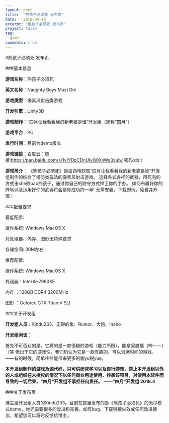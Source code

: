```yaml
---
layout: post
title:  "熊孩子必须死 发布页"
date:   2018-04-18
excerpt: "熊孩子必须死 发布页"
project: false
tag:
- game
comments: true
---
```

#熊孩子必须死 发布页

###基本信息

**游戏名称**：熊孩子必须死

**英文名称**：Naughty Boys Must Die

**游戏类型**：像素风射击类游戏

**开发引擎**：Unity3D

**游戏制作**：“四月让我看看我的新老婆是谁”开发组（简称“四月”）

**游戏平台**：PC

**发行时间**：目前为demo版本

**游戏链接**：百度云：链接:https://pan.baidu.com/s/1vIYDpCDnUIyQ0XsWa3zulw  密码:dqit

**游戏简介**：
《熊孩子必须死》是由西电软院“四月让我看看我的新老婆是谁”开发组制作的结合了塔防类玩法的像素风射击游戏。
选择各式各样的武器，用死宅的方式击she败bao熊孩子，通过你自己的防守方式捍卫你的手办。
如何布置好你的阵地以及运用好你的武器将会是你成功的一半!
无需安装，下载即玩，免费并开源！

###配置要求

最低配置:

操作系统: Windows MacOS X

对处理器、内存、图形无特殊要求

存储空间: 30M左右

推荐配置:

操作系统: Windows MacOS X

处理器：Intel i9-7980XE

内存 ：128GB DDR4 3200MHz

图形 ：Geforce GTX Titan V SLI

###关于开发组

**开发组人员**：Xindu233、无聊的鱼、Rumor、大炮、Inaho

**开发组闲谈**：

首先不可否认的是，它真的是一款很糙的游戏（能力所限），能拿奖直播（哔——）（笑
但出于它的游戏性，我们仍认为它是一款有趣的、可以消磨时间的游戏。
——有的时候，简单往往能带来更多的偷yu税yue。

**本开发组制作的游戏及源代码，只可供研究学习以及自行游戏，禁止本开发组以外的人或组织在未授权的情况下以任何商业用途使用、抄袭该项目，对使用本软件而导致的一切后果，“四月“开发组不承担任何责任。**
                                         **——“四月”开发组 2018.4**

###关于发布页

博主是开发组人员的Xindu233。目前在这里发布的是《熊孩子必须死》的无尽模式demo，她还需要很多的改进和完善。如有bug、下载链接失效或任何改进建议，希望您可以将它反馈给博主。